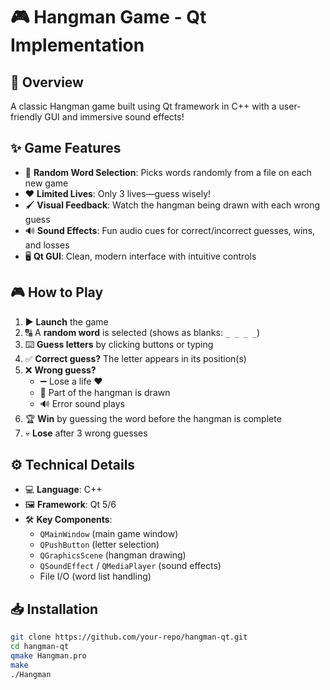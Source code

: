 # 🎮 Hangman Game - Qt Implementation

## 🌟 Overview
A classic Hangman game built using Qt framework in C++ with a user-friendly GUI and immersive sound effects!

## ✨ Game Features
- 🔀 **Random Word Selection**: Picks words randomly from a file on each new game
- ❤️ **Limited Lives**: Only 3 lives—guess wisely!
- 🖌️ **Visual Feedback**: Watch the hangman being drawn with each wrong guess
- 🔊 **Sound Effects**: Fun audio cues for correct/incorrect guesses, wins, and losses
- 🖥️ **Qt GUI**: Clean, modern interface with intuitive controls

## 🎮 How to Play
1. ▶️ **Launch** the game
2. 🔠 A **random word** is selected (shows as blanks: `_ _ _ _`)
3. ⌨️ **Guess letters** by clicking buttons or typing
4. ✅ **Correct guess?** The letter appears in its position(s)
5. ❌ **Wrong guess?**
   - ➖ Lose a life ❤️
   - 🎨 Part of the hangman is drawn
   - 🔊 Error sound plays
6. 🏆 **Win** by guessing the word before the hangman is complete
7. 💀 **Lose** after 3 wrong guesses

## ⚙️ Technical Details
- 💻 **Language**: C++
- 🖼️ **Framework**: Qt 5/6
- 🛠️ **Key Components**:
  - `QMainWindow` (main game window)
  - `QPushButton` (letter selection)
  - `QGraphicsScene` (hangman drawing)
  - `QSoundEffect` / `QMediaPlayer` (sound effects)
  - File I/O (word list handling)

## 📥 Installation
```bash
git clone https://github.com/your-repo/hangman-qt.git
cd hangman-qt
qmake Hangman.pro
make
./Hangman

